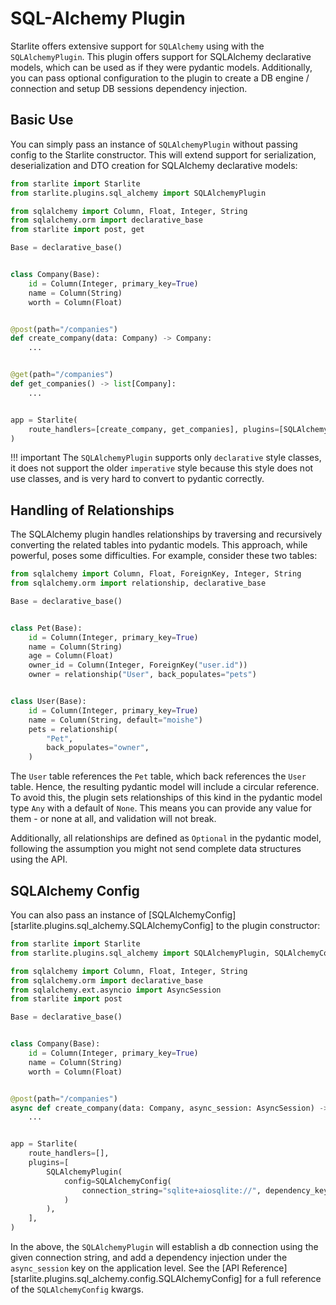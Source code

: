 # SQL-Alchemy Plugin

Starlite offers extensive support for `SQLAlchemy` using with the `SQLAlchemyPlugin`. This plugin offers support for
SQLAlchemy declarative models, which can be used as if they were pydantic models. Additionally, you can pass optional
configuration to the plugin to create a DB engine / connection and setup DB sessions dependency injection.

## Basic Use

You can simply pass an instance of `SQLAlchemyPlugin` without passing config to the Starlite constructor. This will
extend support for serialization, deserialization and DTO creation for SQLAlchemy declarative models:

```python
from starlite import Starlite
from starlite.plugins.sql_alchemy import SQLAlchemyPlugin

from sqlalchemy import Column, Float, Integer, String
from sqlalchemy.orm import declarative_base
from starlite import post, get

Base = declarative_base()


class Company(Base):
    id = Column(Integer, primary_key=True)
    name = Column(String)
    worth = Column(Float)


@post(path="/companies")
def create_company(data: Company) -> Company:
    ...


@get(path="/companies")
def get_companies() -> list[Company]:
    ...


app = Starlite(
    route_handlers=[create_company, get_companies], plugins=[SQLAlchemyPlugin()]
)
```

!!! important
    The `SQLAlchemyPlugin` supports only `declarative` style classes, it does not support the older `imperative` style
    because this style does not use classes, and is very hard to convert to pydantic correctly.

## Handling of Relationships

The SQLAlchemy plugin handles relationships by traversing and recursively converting the related tables into pydantic
models.
This approach, while powerful, poses some difficulties. For example, consider these two tables:

```python
from sqlalchemy import Column, Float, ForeignKey, Integer, String
from sqlalchemy.orm import relationship, declarative_base

Base = declarative_base()


class Pet(Base):
    id = Column(Integer, primary_key=True)
    name = Column(String)
    age = Column(Float)
    owner_id = Column(Integer, ForeignKey("user.id"))
    owner = relationship("User", back_populates="pets")


class User(Base):
    id = Column(Integer, primary_key=True)
    name = Column(String, default="moishe")
    pets = relationship(
        "Pet",
        back_populates="owner",
    )
```

The `User` table references the `Pet` table, which back references the `User` table. Hence, the resulting pydantic model
will include a circular reference. To avoid this, the plugin sets relationships of this kind in the pydantic model type
`Any` with a default of `None`. This means you can provide any value for them - or none at all, and validation will not
break.

Additionally, all relationships are defined as `Optional` in the pydantic model, following the assumption you might not
send complete data structures using the API.

## SQLAlchemy Config

You can also pass an instance of [SQLAlchemyConfig][starlite.plugins.sql_alchemy.SQLAlchemyConfig] to the plugin
constructor:

```python
from starlite import Starlite
from starlite.plugins.sql_alchemy import SQLAlchemyPlugin, SQLAlchemyConfig

from sqlalchemy import Column, Float, Integer, String
from sqlalchemy.orm import declarative_base
from sqlalchemy.ext.asyncio import AsyncSession
from starlite import post

Base = declarative_base()


class Company(Base):
    id = Column(Integer, primary_key=True)
    name = Column(String)
    worth = Column(Float)


@post(path="/companies")
async def create_company(data: Company, async_session: AsyncSession) -> Company:
    ...


app = Starlite(
    route_handlers=[],
    plugins=[
        SQLAlchemyPlugin(
            config=SQLAlchemyConfig(
                connection_string="sqlite+aiosqlite://", dependency_key="async_session"
            )
        ),
    ],
)
```

In the above, the `SQLAlchemyPlugin` will establish a db connection using the given connection string, and add a
dependency injection under the `async_session` key on the application level. See
the [API Reference][starlite.plugins.sql_alchemy.config.SQLAlchemyConfig] for a full reference of the
`SQLAlchemyConfig` kwargs.
